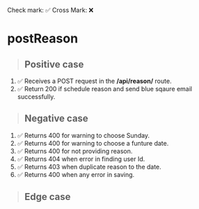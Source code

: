Check mark: ✅
Cross Mark: ❌

# postReason

> ## Positive case
1. ✅ Receives a POST request in the **/api/reason/** route.
2. ✅ Return 200 if schedule reason and send blue sqaure email successfully.

> ## Negative case
1. ✅ Returns 400 for warning to choose Sunday. 
2. ✅ Returns 400 for warning to choose a funture date. 
3. ✅ Returns 400 for not providing reason. 
4. ✅ Returns 404 when error in finding user Id. 
5. ✅ Returns 403 when duplicate reason to the date.
6. ✅ Returns 400 when any error in saving.

> ## Edge case